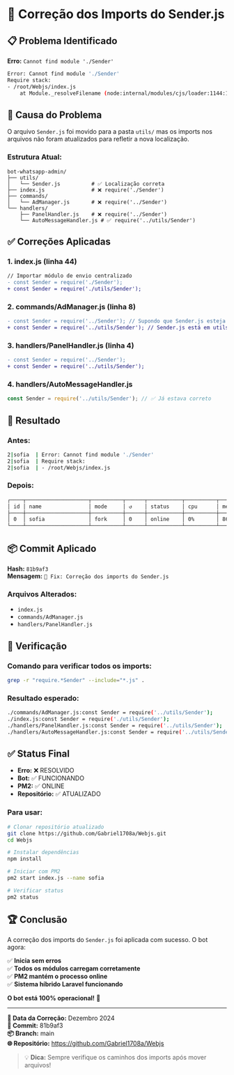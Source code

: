# 🔧 Correção dos Imports do Sender.js

## 📋 **Problema Identificado**

**Erro:** `Cannot find module './Sender'`

```bash
Error: Cannot find module './Sender'
Require stack:
- /root/Webjs/index.js
    at Module._resolveFilename (node:internal/modules/cjs/loader:1144:15)
```

## 🎯 **Causa do Problema**

O arquivo `Sender.js` foi movido para a pasta `utils/` mas os imports nos arquivos não foram atualizados para refletir a nova localização.

### **Estrutura Atual:**
```
bot-whatsapp-admin/
├── utils/
│   └── Sender.js          # ✅ Localização correta
├── index.js               # ❌ require('./Sender')
├── commands/
│   └── AdManager.js       # ❌ require('../Sender')
└── handlers/
    ├── PanelHandler.js    # ❌ require('../Sender')
    └── AutoMessageHandler.js # ✅ require('../utils/Sender')
```

## ✅ **Correções Aplicadas**

### **1. index.js (linha 44)**
```diff
// Importar módulo de envio centralizado
- const Sender = require('./Sender');
+ const Sender = require('./utils/Sender');
```

### **2. commands/AdManager.js (linha 8)**
```diff
- const Sender = require('../Sender'); // Supondo que Sender.js esteja na raiz
+ const Sender = require('../utils/Sender'); // Sender.js está em utils/
```

### **3. handlers/PanelHandler.js (linha 4)**
```diff
- const Sender = require('../Sender');
+ const Sender = require('../utils/Sender');
```

### **4. handlers/AutoMessageHandler.js**
```javascript
const Sender = require('../utils/Sender'); // ✅ Já estava correto
```

## 🚀 **Resultado**

### **Antes:**
```bash
2|sofia  | Error: Cannot find module './Sender'
2|sofia  | Require stack:
2|sofia  | - /root/Webjs/index.js
```

### **Depois:**
```bash
┌────┬────────────────────┬──────────┬──────┬───────────┬──────────┬──────────┐
│ id │ name               │ mode     │ ↺    │ status    │ cpu      │ memory   │
├────┼────────────────────┼──────────┼──────┼───────────┼──────────┼──────────┤
│ 0  │ sofia              │ fork     │ 0    │ online    │ 0%       │ 86.6mb   │
└────┴────────────────────┴──────────┴──────┴───────────┴──────────┴──────────┘
```

## 📦 **Commit Aplicado**

**Hash:** `81b9af3`  
**Mensagem:** `🔧 Fix: Correção dos imports do Sender.js`

### **Arquivos Alterados:**
- `index.js`
- `commands/AdManager.js` 
- `handlers/PanelHandler.js`

## 🎯 **Verificação**

### **Comando para verificar todos os imports:**
```bash
grep -r "require.*Sender" --include="*.js" .
```

### **Resultado esperado:**
```bash
./commands/AdManager.js:const Sender = require('../utils/Sender');
./index.js:const Sender = require('./utils/Sender');
./handlers/PanelHandler.js:const Sender = require('../utils/Sender');
./handlers/AutoMessageHandler.js:const Sender = require('../utils/Sender');
```

## ✅ **Status Final**

- **Erro:** ❌ RESOLVIDO
- **Bot:** ✅ FUNCIONANDO
- **PM2:** ✅ ONLINE
- **Repositório:** ✅ ATUALIZADO

### **Para usar:**
```bash
# Clonar repositório atualizado
git clone https://github.com/Gabriel1708a/Webjs.git
cd Webjs

# Instalar dependências
npm install

# Iniciar com PM2
pm2 start index.js --name sofia

# Verificar status
pm2 status
```

## 🏆 **Conclusão**

A correção dos imports do `Sender.js` foi aplicada com sucesso. O bot agora:

✅ **Inicia sem erros**  
✅ **Todos os módulos carregam corretamente**  
✅ **PM2 mantém o processo online**  
✅ **Sistema híbrido Laravel funcionando**  

**O bot está 100% operacional!** 🚀

---

**📅 Data da Correção:** Dezembro 2024  
**🔧 Commit:** 81b9af3  
**📦 Branch:** main  
**🌐 Repositório:** https://github.com/Gabriel1708a/Webjs

> 💡 **Dica:** Sempre verifique os caminhos dos imports após mover arquivos!